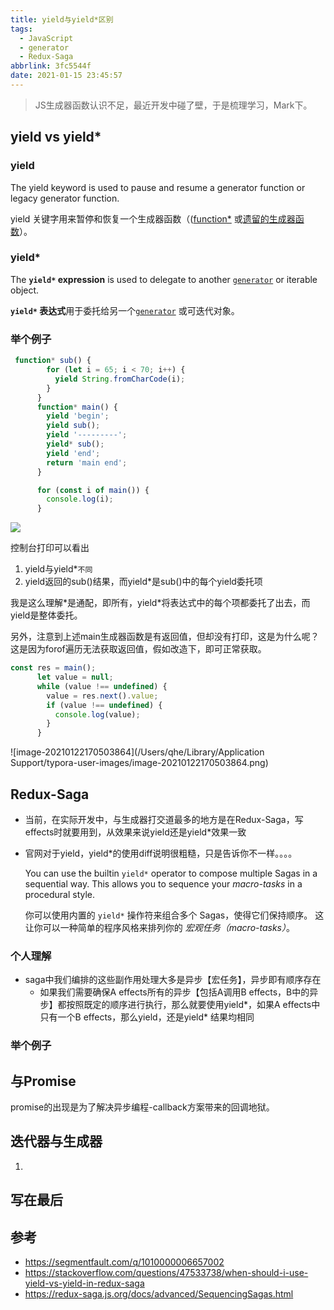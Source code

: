 ```yaml
---
title: yield与yield*区别
tags:
  - JavaScript
  - generator
  - Redux-Saga
abbrlink: 3fc5544f
date: 2021-01-15 23:45:57
---
```


> JS生成器函数认识不足，最近开发中碰了壁，于是梳理学习，Mark下。

## yield vs yield*

### yield      

The yield keyword is used to pause and resume a generator function  or legacy generator function.

yield 关键字用来暂停和恢复一个生成器函数（([function*](https://developer.mozilla.org/zh-CN/docs/Web/JavaScript/Reference/Statements/function*) 或[遗留的生成器函数](https://developer.mozilla.org/zh-CN/docs/Web/JavaScript/Reference/Statements/Legacy_generator_function)）。

### yield*

The **`yield*` expression** is used to delegate to another [`generator`](https://developer.mozilla.org/en-US/docs/Web/JavaScript/Reference/Statements/function*) or iterable object.

**`yield*` 表达式**用于委托给另一个[`generator`](https://developer.mozilla.org/zh-CN/docs/Web/JavaScript/Reference/Statements/function*) 或可迭代对象。

### 举个例子

```javascript
 function* sub() {
        for (let i = 65; i < 70; i++) {
          yield String.fromCharCode(i);
        }
      }
      function* main() {
        yield 'begin';
        yield sub();
        yield '---------';
        yield* sub();
        yield 'end';
        return 'main end';
      }

      for (const i of main()) {
        console.log(i);
      }
```



![](https://static.1991421.cn/2021/2021-01-22-164934.jpeg)



控制台打印可以看出

1. yield与yield*`不同`
2. yield返回的sub()结果，而yield*是sub()中的每个yield委托项



我是这么理解*是通配，即所有，yield\*将表达式中的每个项都委托了出去，而yield是整体委托。

另外，注意到上述main生成器函数是有返回值，但却没有打印，这是为什么呢？这是因为forof遍历无法获取返回值，假如改造下，即可正常获取。

```javascript
const res = main();
      let value = null;
      while (value !== undefined) {
        value = res.next().value;
        if (value !== undefined) {
          console.log(value);
        }
      }
```



![image-20210122170503864](/Users/qhe/Library/Application Support/typora-user-images/image-20210122170503864.png)

## Redux-Saga

- 当前，在实际开发中，与生成器打交道最多的地方是在Redux-Saga，写effects时就要用到，从效果来说yield还是yield*效果一致

- 官网对于yield，yield*的使用diff说明很粗糙，只是告诉你不一样。。。。

  You can use the builtin `yield*` operator to compose multiple Sagas in a sequential way. This allows you to sequence your *macro-tasks* in a procedural style.

  你可以使用内置的 `yield*` 操作符来组合多个 Sagas，使得它们保持顺序。 这让你可以一种简单的程序风格来排列你的 *宏观任务（macro-tasks）*。

### 个人理解

- saga中我们编排的这些副作用处理大多是异步【宏任务】，异步即有顺序存在
  - 如果我们需要确保A effects所有的异步【包括A调用B effects，B中的异步】都按照既定的顺序进行执行，那么就要使用yield*，如果A effects中只有一个B effects，那么yield，还是yield\* 结果均相同

### 举个例子













## 与Promise

promise的出现是为了解决异步编程-callback方案带来的回调地狱。



## 迭代器与生成器

1. 





## 写在最后



## 参考

- https://segmentfault.com/q/1010000006657002
- https://stackoverflow.com/questions/47533738/when-should-i-use-yield-vs-yield-in-redux-saga
- https://redux-saga.js.org/docs/advanced/SequencingSagas.html

